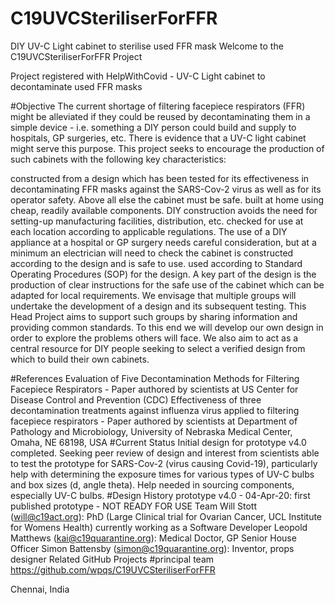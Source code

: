 # C19UVCSteriliserForFFR
DIY UV-C Light cabinet to sterilise used FFR mask
Welcome to the C19UVCSteriliserForFFR Project


Project registered with HelpWithCovid - UV-C Light cabinet to decontaminate used FFR masks

#Objective
The current shortage of filtering facepiece respirators (FFR) might be alleviated if they could be reused by decontaminating them in a simple device - i.e. something a DIY person could build and supply to hospitals, GP surgeries, etc. There is evidence that a UV-C light cabinet might serve this purpose. This project seeks to encourage the production of such cabinets with the following key characteristics:

constructed from a design which has been tested for its effectiveness in decontaminating FFR masks against the SARS-Cov-2 virus as well as for its operator safety. Above all else the cabinet must be safe.
built at home using cheap, readily available components. DIY construction avoids the need for setting-up manufacturing facilities, distribution, etc.
checked for use at each location according to applicable regulations. The use of a DIY appliance at a hospital or GP surgery needs careful consideration, but at a minimum an electrician will need to check the cabinet is constructed according to the design and is safe to use.
used according to Standard Operating Procedures (SOP) for the design. A key part of the design is the production of clear instructions for the safe use of the cabinet which can be adapted for local requirements.
We envisage that multiple groups will undertake the development of a design and its subsequent testing. This Head Project aims to support such groups by sharing information and providing common standards. To this end we will develop our own design in order to explore the problems others will face. We also aim to act as a central resource for DIY people seeking to select a verified design from which to build their own cabinets.


#References
Evaluation of Five Decontamination Methods for Filtering Facepiece Respirators - Paper authored by scientists at US Center for Disease Control and Prevention (CDC)
Effectiveness of three decontamination treatments against influenza virus applied to filtering facepiece respirators - Paper authored by scientists at Department of Pathology and Microbiology, University of Nebraska Medical Center, Omaha, NE 68198, USA
#Current Status
Initial design for prototype v4.0 completed.
Seeking peer review of design and interest from scientists able to test the prototype for SARS-Cov-2 (virus causing Covid-19), particularly help with determining the exposure times for various types of UV-C bulbs and box sizes (d, angle theta).
Help needed in sourcing components, especially UV-C bulbs.
#Design History
prototype v4.0 - 04-Apr-20: first published prototype - NOT READY FOR USE
Team
Will Stott (will@c19act.org): PhD (Large Clinical trial for Ovarian Cancer, UCL Institute for Womens Health) currently working as a Software Developer
Leopold Matthews (kai@c19quarantine.org): Medical Doctor, GP Senior House Officer
Simon Battensby (simon@c19quarantine.org): Inventor, props designer
Related GitHub Projects
#principal team
https://github.com/wpqs/C19UVCSteriliserForFFR

Chennai, India
